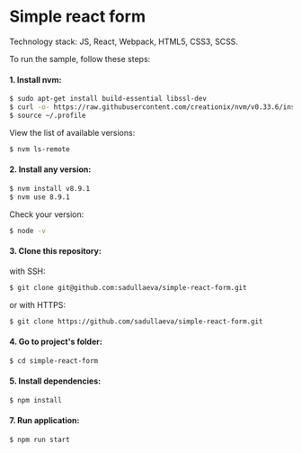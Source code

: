 # Simple react form

Technology stack: JS, React, Webpack, HTML5, CSS3, SCSS.

To run the sample, follow these steps:

#### 1. Install nvm:

```sh
$ sudo apt-get install build-essential libssl-dev
$ curl -o- https://raw.githubusercontent.com/creationix/nvm/v0.33.6/install.sh | bash
$ source ~/.profile
```

View the list of available versions:

```sh
$ nvm ls-remote
```

#### 2. Install any version:

```sh
$ nvm install v8.9.1
$ nvm use 8.9.1
```

Check your version:

```sh
$ node -v
```

#### 3. Clone this repository:

with SSH:

```sh
$ git clone git@github.com:sadullaeva/simple-react-form.git
```

or with HTTPS:

```sh
$ git clone https://github.com/sadullaeva/simple-react-form.git
```

#### 4. Go to project's folder:

```sh
$ cd simple-react-form
```

#### 5. Install dependencies:

```sh
$ npm install
```

#### 7. Run application:

```sh
$ npm run start
```